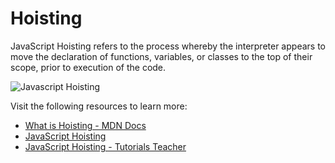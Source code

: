 # Hoisting

JavaScript Hoisting refers to the process whereby the interpreter appears to move the declaration of functions, variables, or classes to the top of their scope, prior to execution of the code.

![Javascript Hoisting](https://user-images.githubusercontent.com/86838/215136882-754dc0d1-fbb8-4669-8255-9a298da10fbc.png)


Visit the following resources to learn more:

- [What is Hoisting - MDN Docs](https://developer.mozilla.org/en-US/docs/Glossary/Hoisting)
- [JavaScript Hoisting](https://www.geeksforgeeks.org/javascript-hoisting/)
- [JavaScript Hoisting - Tutorials Teacher](https://www.tutorialsteacher.com/javascript/javascript-hoisting)
